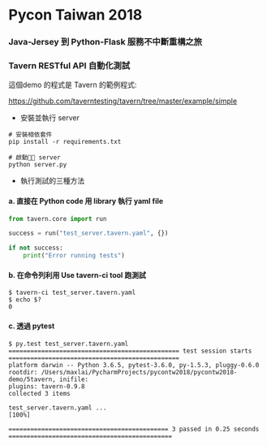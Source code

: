 # Pycon Taiwan 2018
### Java-Jersey 到 Python-Flask 服務不中斷重構之旅
### Tavern RESTful API 自動化測試
這個demo 的程式是 Tavern 的範例程式:

https://github.com/taverntesting/tavern/tree/master/example/simple

- 安裝並執行 server
```shell
# 安裝相依套件
pip install -r requirements.txt

# 啟動 server
python server.py
```
- 執行測試的三種方法
#### a. 直接在 Python code 用 library 執行 yaml file
```python
from tavern.core import run

success = run("test_server.tavern.yaml", {})

if not success:
    print("Error running tests")
```

#### b. 在命令列利用 Use tavern-ci tool 跑測試
```shell
$ tavern-ci test_server.tavern.yaml
$ echo $?
0
```

#### c. 透過 pytest
```shell
$ py.test test_server.tavern.yaml
=============================================== test session starts ===============================================
platform darwin -- Python 3.6.5, pytest-3.6.0, py-1.5.3, pluggy-0.6.0
rootdir: /Users/maxlai/PycharmProjects/pycontw2018/pycontw2018-demo/5tavern, inifile:
plugins: tavern-0.9.8
collected 3 items

test_server.tavern.yaml ...                                                                                 [100%]

============================================ 3 passed in 0.25 seconds =============================================
```
